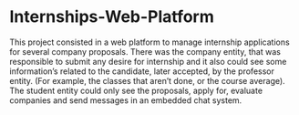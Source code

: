 # Internships-Web-Platform

This project consisted in a web platform to manage internship applications for several company proposals.
There was the company entity, that was responsible to submit any desire for internship and it also could see some information’s related to the candidate, later accepted, by the professor entity. (For example, the classes that aren’t done, or the course average). The student entity could only see the proposals, apply for, evaluate companies and send messages in an embedded chat system.
